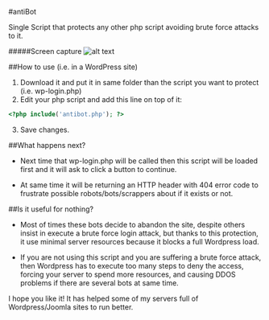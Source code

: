 #antiBot


Single Script that protects any other php script avoiding brute force attacks to it.

#####Screen capture
![alt text](https://raw.githubusercontent.com/masterguru/antibot/master/antibot.png "Antibot capture")


##How to use (i.e. in a WordPress site)

 1. Download it and put it in same folder than the script you want to protect (i.e. wp-login.php)
 2. Edit your php script and add this line on top of it:

  ```php
  <?php include('antibot.php'); ?>
  ```
 3. Save changes.

##What happens next?

* Next time that wp-login.php will be called then this script will be loaded first and it will ask to click a button to continue.

* At same time it will be returning an HTTP header with 404 error code to frustrate possible robots/bots/scrappers about if it exists or not. 

##Is it useful for nothing?

* Most of times these bots decide to abandon the site, despite others insist in execute a brute force login attack, but thanks to this protection, it use minimal server resources because it blocks a full Wordpress load. 

* If you are not using this script and you are suffering a brute force attack, then Wordpress has to execute too many steps to deny the access, forcing your server to spend more resources, and causing DDOS problems if there are several bots at same time.

I hope you like it! It has helped some of my servers full of Wordpress/Joomla sites to run better.

